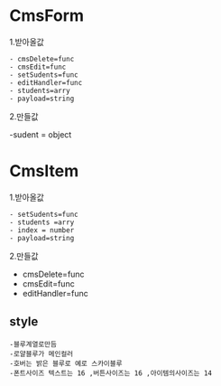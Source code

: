 # CmsForm

1.받아올값

    - cmsDelete=func
    - cmsEdit=func
    - setSudents=func
    - editHandler=func
    - students=arry
    - payload=string

2.만들값

-sudent = object

# CmsItem

1.받아올값

    - setSudents=func
    - students =arry
    - index = number
    - payload=string

2.만들값

- cmsDelete=func
- cmsEdit=func
- editHandler=func

## style

    -블루계열로만듬
    -로얄블루가 메인컬러
    -호버는 밝은 블루로 예로 스카이블루
    -폰트사이즈 텍스트는 16 ,버튼사이즈는 16 ,아이템의사이즈는 14
